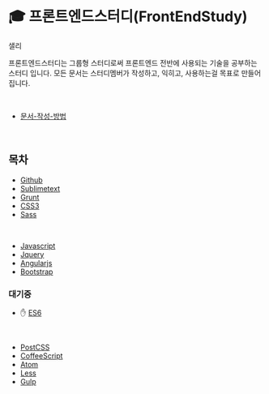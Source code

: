 # :mortar_board: 프론트엔드스터디(FrontEndStudy)

샐리

프론트엔드스터디는 그룹형 스터디로써 프론트엔드 전반에 사용되는 기술을 공부하는 스터디 입니다.
모든 문서는 스터디멤버가 작성하고, 익히고, 사용하는걸 목표로 만들어집니다.

<br>



* [문서-작성-방법](document/@Rule/문서-작성-방법.md)


<br>


## 목차

* [Github](document/Github/README.md)
* [Sublimetext](document/Sublimetext/README.md)
* [Grunt](document/Grunt/README.md)
* [CSS3](document/CSS3/README.md)
* [Sass](document/Sass/README.md)

<br>

* [Javascript](document/Javascript/README.md)
* [Jquery](document/Jquery/README.md)
* [Angularjs](document/AngularJS/README.md)
* [Bootstrap](document/Bootstrap/README.md)


### 대기중


* :raised_hand: [ES6](document/ES6/README.md)


<br>



* [PostCSS](document/PostCSS/README.md)
* [CoffeeScript](document/CoffeeScript/README.md)
* [Atom](document/Atom/README.md)
* [Less](document/Less/README.md)
* [Gulp](document/Gulp/README.md)

<br>
